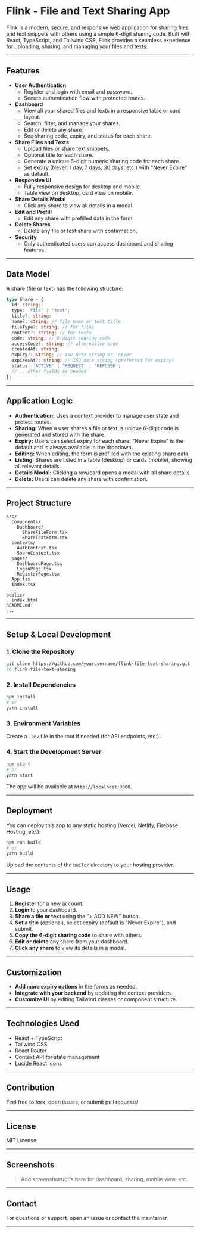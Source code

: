# Flink - File and Text Sharing App

Flink is a modern, secure, and responsive web application for sharing files and text snippets with others using a simple 6-digit sharing code. Built with React, TypeScript, and Tailwind CSS, Flink provides a seamless experience for uploading, sharing, and managing your files and texts.

---

## Features

- **User Authentication**
  - Register and login with email and password.
  - Secure authentication flow with protected routes.
- **Dashboard**
  - View all your shared files and texts in a responsive table or card layout.
  - Search, filter, and manage your shares.
  - Edit or delete any share.
  - See sharing code, expiry, and status for each share.
- **Share Files and Texts**
  - Upload files or share text snippets.
  - Optional title for each share.
  - Generate a unique 6-digit numeric sharing code for each share.
  - Set expiry (Never, 1 day, 7 days, 30 days, etc.) with "Never Expire" as default.
- **Responsive UI**
  - Fully responsive design for desktop and mobile.
  - Table view on desktop, card view on mobile.
- **Share Details Modal**
  - Click any share to view all details in a modal.
- **Edit and Prefill**
  - Edit any share with prefilled data in the form.
- **Delete Shares**
  - Delete any file or text share with confirmation.
- **Security**
  - Only authenticated users can access dashboard and sharing features.

---

## Data Model

A share (file or text) has the following structure:

```typescript
type Share = {
  id: string;
  type: 'file' | 'text';
  title?: string;
  name?: string; // file name or text title
  fileType?: string; // for files
  content?: string; // for texts
  code: string; // 6-digit sharing code
  accessCode?: string; // alternative code
  createdAt: string;
  expiry?: string; // ISO date string or 'never'
  expiresAt?: string; // ISO date string (preferred for expiry)
  status: 'ACTIVE' | 'REQUEST' | 'REFUSED';
  // ...other fields as needed
};
```

---

## Application Logic

- **Authentication:** Uses a context provider to manage user state and protect routes.
- **Sharing:** When a user shares a file or text, a unique 6-digit code is generated and stored with the share.
- **Expiry:** Users can select expiry for each share. "Never Expire" is the default and is always available in the dropdown.
- **Editing:** When editing, the form is prefilled with the existing share data.
- **Listing:** Shares are listed in a table (desktop) or cards (mobile), showing all relevant details.
- **Details Modal:** Clicking a row/card opens a modal with all share details.
- **Delete:** Users can delete any share with confirmation.

---

## Project Structure

```
src/
  components/
    Dashboard/
      ShareFileForm.tsx
      ShareTextForm.tsx
  contexts/
    AuthContext.tsx
    ShareContext.tsx
  pages/
    DashboardPage.tsx
    LoginPage.tsx
    RegisterPage.tsx
  App.tsx
  index.tsx
  ...
public/
  index.html
README.md
...
```

---

## Setup & Local Development

### 1. Clone the Repository

```bash
git clone https://github.com/yourusername/flink-file-text-sharing.git
cd flink-file-text-sharing
```

### 2. Install Dependencies

```bash
npm install
# or
yarn install
```

### 3. Environment Variables

Create a `.env` file in the root if needed (for API endpoints, etc.).

### 4. Start the Development Server

```bash
npm start
# or
yarn start
```

The app will be available at `http://localhost:3000`.

---

## Deployment

You can deploy this app to any static hosting (Vercel, Netlify, Firebase Hosting, etc.):

```bash
npm run build
# or
yarn build
```

Upload the contents of the `build/` directory to your hosting provider.

---

## Usage

1. **Register** for a new account.
2. **Login** to your dashboard.
3. **Share a file or text** using the "+ ADD NEW" button.
4. **Set a title** (optional), select expiry (default is "Never Expire"), and submit.
5. **Copy the 6-digit sharing code** to share with others.
6. **Edit or delete** any share from your dashboard.
7. **Click any share** to view its details in a modal.

---

## Customization

- **Add more expiry options** in the forms as needed.
- **Integrate with your backend** by updating the context providers.
- **Customize UI** by editing Tailwind classes or component structure.

---

## Technologies Used

- React + TypeScript
- Tailwind CSS
- React Router
- Context API for state management
- Lucide React Icons

---

## Contribution

Feel free to fork, open issues, or submit pull requests!

---

## License

MIT License

---

## Screenshots

> Add screenshots/gifs here for dashboard, sharing, mobile view, etc.

---

## Contact

For questions or support, open an issue or contact the maintainer.

---
